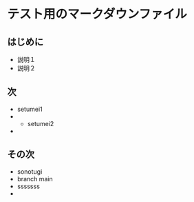 # テスト用のマークダウンファイル

## はじめに

- 説明１
- 説明２

## 次

- setumei1
- - setumei2
- 

## その次

- sonotugi
- branch main
- sssssss
- 
